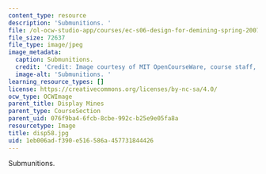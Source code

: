 ```yaml
---
content_type: resource
description: 'Submunitions. '
file: /ol-ocw-studio-app/courses/ec-s06-design-for-demining-spring-2007/1eb006adf390e516586a457731844426_disp58.jpg
file_size: 72637
file_type: image/jpeg
image_metadata:
  caption: Submunitions.
  credit: 'Credit: Image courtesy of MIT OpenCourseWare, course staff, and students.'
  image-alt: 'Submunitions. '
learning_resource_types: []
license: https://creativecommons.org/licenses/by-nc-sa/4.0/
ocw_type: OCWImage
parent_title: Display Mines
parent_type: CourseSection
parent_uid: 076f9ba4-6fcb-8cbe-992c-b25e9e05fa8a
resourcetype: Image
title: disp58.jpg
uid: 1eb006ad-f390-e516-586a-457731844426
---
```

Submunitions. 